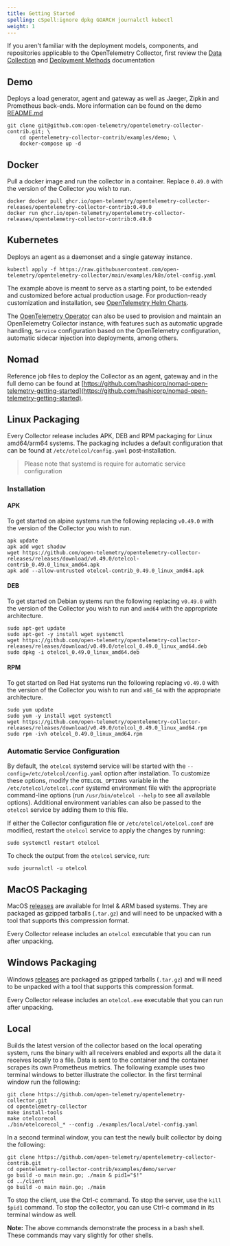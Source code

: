 ```yaml
---
title: Getting Started
spelling: cSpell:ignore dpkg GOARCH journalctl kubectl
weight: 1
---
```


If you aren't familiar with the deployment models, components, and repositories
applicable to the OpenTelemetry Collector, first review the [Data Collection](../../concepts/data-collection)
and [Deployment Methods](./deployment_methods) documentation

## Demo

Deploys a load generator, agent and gateway as well as Jaeger, Zipkin and
Prometheus back-ends. More information can be found on the demo
[README.md](https://github.com/open-telemetry/opentelemetry-collector-contrib/tree/main/examples/demo)

```console
git clone git@github.com:open-telemetry/opentelemetry-collector-contrib.git; \
    cd opentelemetry-collector-contrib/examples/demo; \
    docker-compose up -d
```

## Docker

Pull a docker image and run the collector in a container. Replace `0.49.0`
with the version of the Collector you wish to run.

```console
docker docker pull ghcr.io/open-telemetry/opentelemetry-collector-releases/opentelemetry-collector-contrib:0.49.0
docker run ghcr.io/open-telemetry/opentelemetry-collector-releases/opentelemetry-collector-contrib:0.49.0
```

## Kubernetes

Deploys an agent as a daemonset and a single gateway instance.

```console
kubectl apply -f https://raw.githubusercontent.com/open-telemetry/opentelemetry-collector/main/examples/k8s/otel-config.yaml
```

The example above is meant to serve as a starting point, to be extended and
customized before actual production usage. For production-ready customization and installation, see
[OpenTelemetry Helm Charts](https://github.com/open-telemetry/opentelemetry-helm-charts).

The [OpenTelemetry
Operator](https://github.com/open-telemetry/opentelemetry-operator) can also be
used to provision and maintain an OpenTelemetry Collector instance, with
features such as automatic upgrade handling, `Service` configuration based on
the OpenTelemetry configuration, automatic sidecar injection into deployments,
among others.

## Nomad

Reference job files to deploy the Collector as an agent, gateway and in the
full demo can be found at
[https://github.com/hashicorp/nomad-open-telemetry-getting-started](https://github.com/hashicorp/nomad-open-telemetry-getting-started).

## Linux Packaging

Every Collector release includes APK, DEB and RPM packaging for Linux amd64/arm64
systems. The packaging includes a default configuration that can be found at
`/etc/otelcol/config.yaml` post-installation.

> Please note that systemd is require for automatic service configuration

### Installation

#### APK

To get started on alpine systems run the following replacing `v0.49.0` with the
version of the Collector you wish to run.

```console
apk update
apk add wget shadow
wget https://github.com/open-telemetry/opentelemetry-collector-releases/releases/download/v0.49.0/otelcol-contrib_0.49.0_linux_amd64.apk
apk add --allow-untrusted otelcol-contrib_0.49.0_linux_amd64.apk
```

#### DEB

To get started on Debian systems run the following replacing `v0.49.0` with the
version of the Collector you wish to run and `amd64` with the appropriate
architecture.

```console
sudo apt-get update
sudo apt-get -y install wget systemctl
wget https://github.com/open-telemetry/opentelemetry-collector-releases/releases/download/v0.49.0/otelcol_0.49.0_linux_amd64.deb
sudo dpkg -i otelcol_0.49.0_linux_amd64.deb
```

#### RPM

To get started on Red Hat systems run the following replacing `v0.49.0` with the
version of the Collector you wish to run and `x86_64` with the appropriate
architecture.

```console
sudo yum update
sudo yum -y install wget systemctl
wget https://github.com/open-telemetry/opentelemetry-collector-releases/releases/download/v0.49.0/otelcol_0.49.0_linux_amd64.rpm
sudo rpm -ivh otelcol_0.49.0_linux_amd64.rpm
```

### Automatic Service Configuration

By default, the `otelcol` systemd service will be started with the
`--config=/etc/otelcol/config.yaml` option after installation.  To
customize these options, modify the `OTELCOL_OPTIONS` variable in the
`/etc/otelcol/otelcol.conf` systemd environment file with the
appropriate command-line options (run `/usr/bin/otelcol --help` to see all
available options).  Additional environment variables can also be passed to the
`otelcol` service by adding them to this file.

If either the Collector configuration file or
`/etc/otelcol/otelcol.conf` are modified, restart the
`otelcol` service to apply the changes by running:

```console
sudo systemctl restart otelcol
```

To check the output from the `otelcol` service, run:

```console
sudo journalctl -u otelcol
```

## MacOS Packaging

MacOS [releases](https://github.com/open-telemetry/opentelemetry-collector-releases/releases)
are available for Intel & ARM based systems.
They are packaged as gzipped tarballs (`.tar.gz`) and will need to be unpacked with a tool
that supports this compression format.

Every Collector release includes an `otelcol` executable that you can run after unpacking.

## Windows Packaging

Windows [releases](https://github.com/open-telemetry/opentelemetry-collector-releases/releases) are packaged as gzipped
tarballs (`.tar.gz`) and will need to be unpacked with a tool that supports this compression format.

Every Collector release includes an `otelcol.exe` executable that you can run after unpacking.

## Local

Builds the latest version of the collector based on the local operating system,
runs the binary with all receivers enabled and exports all the data it receives
locally to a file. Data is sent to the container and the container scrapes its own
Prometheus metrics. The following example uses two terminal windows to better illustrate
the collector.   In the first terminal window run the following:

```console
git clone https://github.com/open-telemetry/opentelemetry-collector.git
cd opentelemetry-collector
make install-tools
make otelcorecol
./bin/otelcorecol_* --config ./examples/local/otel-config.yaml
```

In a second terminal window, you can test the newly built collector
by doing the following:

```console
git clone https://github.com/open-telemetry/opentelemetry-collector-contrib.git
cd opentelemetry-collector-contrib/examples/demo/server
go build -o main main.go; ./main & pid1="$!"
cd ../client
go build -o main main.go; ./main
```

To stop the client, use the Ctrl-c command.  To stop the server, use the `kill $pid1` command.
To stop the collector, you can use Ctrl-c command in its terminal window as well.

 **Note:**  The above commands demonstrate the process in a bash shell. These commands may vary slightly
 for other shells.
